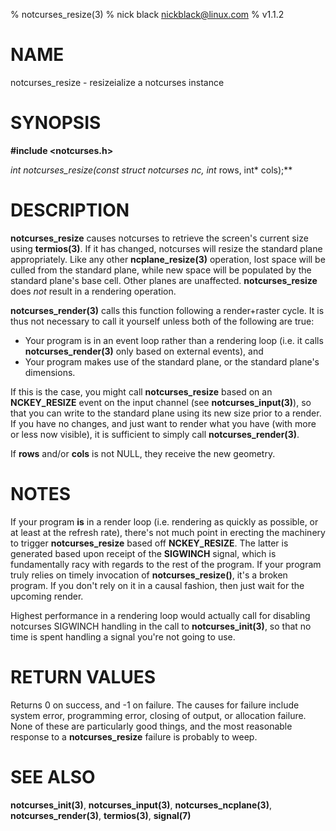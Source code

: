 % notcurses_resize(3)
% nick black <nickblack@linux.com>
% v1.1.2

# NAME

notcurses_resize - resizeialize a notcurses instance

# SYNOPSIS

**#include <notcurses.h>**

**int notcurses_resize(const struct notcurses* nc, int* rows, int* cols);**

# DESCRIPTION

**notcurses_resize** causes notcurses to retrieve the screen's current size
using **termios(3)**. If it has changed, notcurses will resize the standard
plane appropriately. Like any other **ncplane_resize(3)** operation, lost
space will be culled from the standard plane, while new space will be
populated by the standard plane's base cell. Other planes are unaffected.
**notcurses_resize** does *not* result in a rendering operation.

**notcurses_render(3)** calls this function following a render+raster cycle. It
is thus not necessary to call it yourself unless both of the following are
true:

* Your program is in an event loop rather than a rendering loop (i.e. it calls **notcurses_render(3)** only based on external events), and
* Your program makes use of the standard plane, or the standard plane's dimensions.

If this is the case, you might call **notcurses_resize** based on an
**NCKEY_RESIZE** event on the input channel (see **notcurses_input(3)**),
so that you can write to the standard plane using its new size prior to a
render. If you have no changes, and just want to render what you have (with
more or less now visible), it is sufficient to simply call **notcurses_render(3)**.

If **rows** and/or **cols** is not NULL, they receive the new geometry.

# NOTES

If your program **is** in a render loop (i.e. rendering as quickly as
possible, or at least at the refresh rate), there's not much point in
erecting the machinery to trigger **notcurses_resize** based off
**NCKEY_RESIZE**. The latter is generated based upon receipt of the **SIGWINCH**
signal, which is fundamentally racy with regards to the rest of the program.
If your program truly relies on timely invocation of **notcurses_resize()**,
it's a broken program. If you don't rely on it in a causal fashion, then just
wait for the upcoming render.

Highest performance in a rendering loop would actually call for disabling
notcurses SIGWINCH handling in the call to **notcurses_init(3)**, so that no
time is spent handling a signal you're not going to use.

# RETURN VALUES

Returns 0 on success, and -1 on failure. The causes for failure include system
error, programming error, closing of output, or allocation failure. None
of these are particularly good things, and the most reasonable response to a
**notcurses_resize** failure is probably to weep.

# SEE ALSO

**notcurses_init(3)**, **notcurses_input(3)**, **notcurses_ncplane(3)**,
**notcurses_render(3)**, **termios(3)**, **signal(7)**
